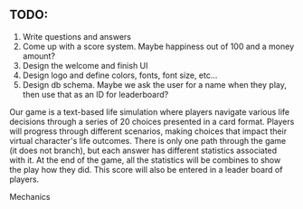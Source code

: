 <!-- This is a working doc where we can make lists of things to do and check them off -->

## TODO:
1. Write questions and answers
2. Come up with a score system. Maybe happiness out of 100 and a money amount?
3. Design the welcome and finish UI
4. Design logo and define colors, fonts, font size, etc...
5. Design db schema. Maybe we ask the user for a name when they play, then use that as an ID for leaderboard?


Our game is a text-based life simulation where players navigate various life decisions through a series of 20 choices presented in a card format. Players will progress through different scenarios, making choices that impact their virtual character's life outcomes. There is only one path through the game (it does not branch), but each answer has different statistics associated with it. At the end of the game, all the statistics will be combines to show the play how they did. This score will also be entered in a leader board of players.

Mechanics
